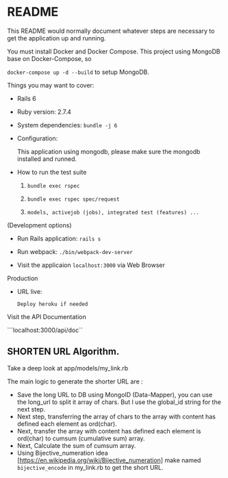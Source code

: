 # README

This README would normally document whatever steps are necessary to get the
application up and running.

You must install Docker and Docker Compose. This project using MongoDB base on Docker-Compose, so

  ```docker-compose up -d --build``` to setup MongoDB.

Things you may want to cover:
* Rails 6

* Ruby version: 2.7.4

* System dependencies: ```bundle -j 6```

* Configuration:
  
  This application using mongodb, please make sure the mongodb installed and runned.

* How to run the test suite 

    
  1. ```bundle exec rspec ```

  2. ```bundle exec rspec spec/request```

  3. ```models, activejob (jobs), integrated test (features) ...```

   
(Development options)
* Run Rails application: 
  ```rails s```

* Run webpack:
  ```./bin/webpack-dev-server```

* Visit the applicaion
  ```localhost:3000``` via Web Browser

Production
* URL live:

  ```Deploy heroku if needed```

Visit the API Documentation

  ```localhost:3000/api/doc``


## SHORTEN URL Algorithm.

Take a deep look at app/models/my_link.rb
  
The main logic to generate the shorter URL are :

  - Save the long URL to DB using MongoID (Data-Mapper), you can use the long_url to split it array of chars. But I use the global_id string for the next step.
  - Next step, transferring the array of chars to the array with content has defined each element as ord(char).
  - Next, transfer the array with content has defined each element is ord(char) to cumsum (cumulative sum) array.
  - Next, Calculate the sum of cumsum array.
  - Using Bijective_numeration idea [https://en.wikipedia.org/wiki/Bijective_numeration] make named `bijective_encode` in my_link.rb to get the short URL.

